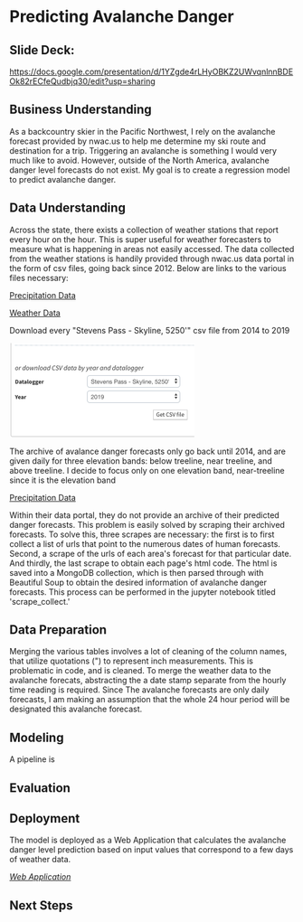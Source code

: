 # Predicting Avalanche Danger

## Slide Deck:
https://docs.google.com/presentation/d/1YZgde4rLHyOBKZ2UWvqnlnnBDEOk82rECfeQudbjq30/edit?usp=sharing

## Business Understanding

As a backcountry skier in the Pacific Northwest, I rely on the avalanche forecast provided by nwac.us to help me determine my ski route and destination for a trip. Triggering an avalanche is something I would very much like to avoid. However, outside of the North America, avalanche danger level forecasts do not exist. My goal is to create a regression model to predict avalanche danger. 

## Data Understanding

Across the state, there exists a collection of weather stations that report every hour on the hour. This is super useful for weather forecasters to measure what is happening in areas not easily accessed.
The data collected from the weather stations is handily provided through nwac.us data portal in the form of csv files, going back since 2012. Below are links to the various files necessary: 

[Precipitation Data](https://www.nwac.us/data-portal/location/stevens-pass/q?field_name=precipitation&year=2019&custom_startdate=2014-01-01&custom_enddate=2019-06-28)

[Weather Data](https://www.nwac.us/data-portal/location/stevens-pass/)

Download every "Stevens Pass - Skyline, 5250'" csv file from 2014 to 2019

![image of where to collect weather data](data_portal.png)


The archive of avalance danger forecasts only go back until 2014, and are given daily for three elevation bands: below treeline, near treeline, and above treeline. I decide to focus only on one elevation band, near-treeline since it is the elevation band 

[Precipitation Data](https://www.nwac.us/data-portal/location/stevens-pass/q?field_name=precipitation&year=2019&custom_startdate=2014-01-01&custom_enddate=2019-06-28)

Within their data portal, they do not provide an archive of their predicted danger forecasts. This problem is easily solved by scraping their archived forecasts. To solve this, three scrapes are necessary: the first is to first collect a list of urls that point to the numerous dates of human forecasts. Second, a scrape of the urls of each area's forecast for that particular date. And thirdly, the last scrape to obtain each page's html code. The html is saved into a MongoDB collection, which is then parsed through with Beautiful Soup to obtain the desired information of avalanche danger forecasts. This process can be performed in the jupyter notebook titled 'scrape_collect.' 

## Data Preparation

Merging the various tables involves a lot of cleaning of the column names, that utilize quotations (") to represent inch measurements. This is problematic in code, and is cleaned.
To merge the weather data to the avalanche forecats, abstracting the a date stamp separate from the hourly time reading is required. Since The avalanche forecasts are only daily forecasts, I am making  an assumption that the whole 24 hour period will be designated this avalanche forecast. 





## Modeling

A pipeline is 

## Evaluation


## Deployment

The model is deployed as a Web Application that calculates the avalanche danger level prediction based on input values that correspond to a few days of weather data. 

[*Web Application*](www.avydangertool.online)

## Next Steps

 


